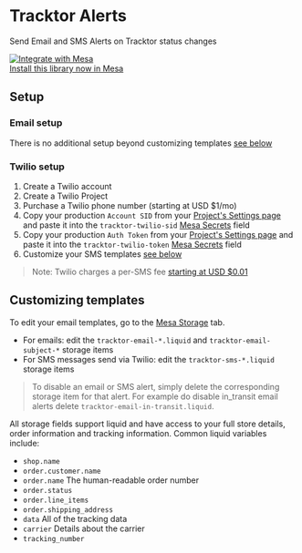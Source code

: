 # Tracktor Alerts
Send Email and SMS Alerts on Tracktor status changes

[![Integrate with Mesa](https://www.getmesa.com/images/integrate.png)<br>Install this library now in Mesa](https://getmesa.com/install/shoppad/mesa-actions/tracktor)

## Setup

### Email setup

There is no additional setup beyond customizing templates [see below](#customizing-templates)

### Twilio setup

1. Create a Twilio account
2. Create a Twilio Project
3. Purchase a Twilio phone number (starting at USD $1/mo)
4. Copy your production `Account SID` from your [Project's Settings page](https://www.twilio.com/console/project/settings)
    and paste it into the `tracktor-twilio-sid` [Mesa Secrets](https://getmesa.com/go/secrets) field
5. Copy your production `Auth Token` from your [Project's Settings page](https://www.twilio.com/console/project/settings)
    and paste it into the `tracktor-twilio-token` [Mesa Secrets](https://getmesa.com/go/secrets) field
6. Customize your SMS templates [see below](#customizing-templates)

> Note: Twilio charges a per-SMS fee [starting at USD $0.01](https://www.twilio.com/sms/pricing/us)
    

## Customizing templates

To edit your email templates, go to the [Mesa Storage](https://getmesa.com/go/storage) tab.
- For emails: edit the `tracktor-email-*.liquid` and `tracktor-email-subject-*` storage items
- For SMS messages send via Twilio: edit the `tracktor-sms-*.liquid` storage items

> To disable an email or SMS alert, simply delete the corresponding storage item for that alert. 
  For example do disable in_transit email alerts delete `tracktor-email-in-transit.liquid`.

All storage fields support liquid and have access to your full store details, order information and tracking information. 
Common liquid variables include:
- `shop.name`
- `order.customer.name`
- `order.name` The human-readable order number
- `order.status`
- `order.line_items`
- `order.shipping_address`
- `data` All of the tracking data
- `carrier` Details about the carrier
- `tracking_number`
